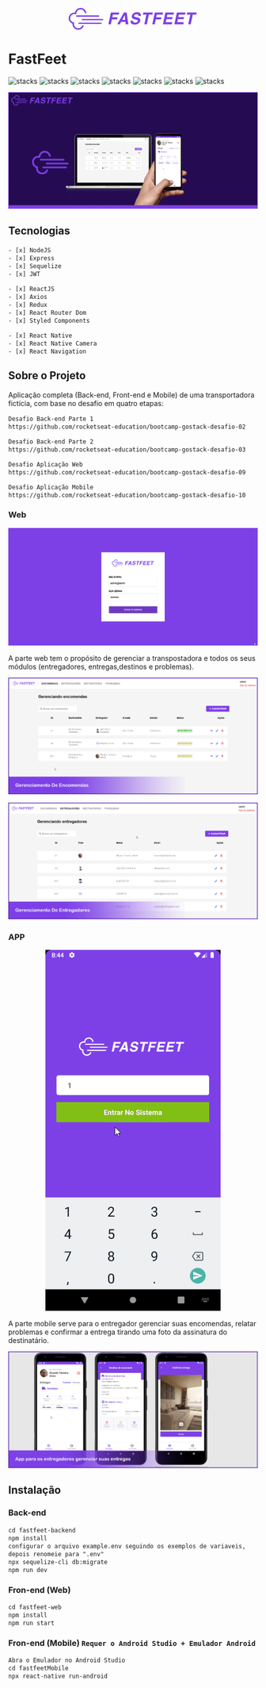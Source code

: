 <p align="center">
  <img src="fastfeet-web/src/assets/images/fastfeet-logo.png"/>
</p>

# FastFeet
![stacks](https://img.shields.io/badge/React.js--green) ![stacks](https://img.shields.io/badge/React%20Native--green) ![stacks](https://img.shields.io/badge/Redux--green)
![stacks](https://img.shields.io/badge/Node--blue) ![stacks](https://img.shields.io/badge/Sequelize--blue) ![stacks](https://img.shields.io/badge/Express.js--blue) ![stacks](https://img.shields.io/badge/JWT--blue)

<p align="center">
  <img src="uploads/banner.jpg"/>
</p>

## Tecnologias
```
- [x] NodeJS
- [x] Express
- [x] Sequelize
- [x] JWT
```
```
- [x] ReactJS
- [x] Axios
- [x] Redux
- [x] React Router Dom
- [x] Styled Components
```
```
- [x] React Native
- [x] React Native Camera
- [x] React Navigation
```

## Sobre o Projeto
Aplicação completa (Back-end, Front-end e Mobile) de uma transportadora fictícia, com base no desafio em quatro etapas: 

```
Desafio Back-end Parte 1
https://github.com/rocketseat-education/bootcamp-gostack-desafio-02
```
```
Desafio Back-end Parte 2
https://github.com/rocketseat-education/bootcamp-gostack-desafio-03
```
```
Desafio Aplicação Web
https://github.com/rocketseat-education/bootcamp-gostack-desafio-09
```
```
Desafio Aplicação Mobile
https://github.com/rocketseat-education/bootcamp-gostack-desafio-10
```


### Web
<p align="center">
  <img src="uploads/gif-web.gif"/>
</p>
<p>A parte web tem o propósito de gerenciar a transpostadora e todos os seus módulos (entregadores, entregas,destinos e problemas).</p>
<p align="center">
  <img src="uploads/gerenciamento-encomendas-web.jpg"/>
</p>
<p align="center">
  <img src="uploads/gerenciamento-entregadores-web.jpg"/>
</p>

### APP
<p align="center">
  <img src="uploads/gif-app.gif"/>
</p>
<p>A parte mobile serve para o entregador gerenciar suas encomendas, relatar problemas e confirmar a entrega tirando uma foto da assinatura do destinatário.</p>
<p align="center">
  <img src="uploads/app-entregadores.jpg"/>
</p>

## Instalação
### Back-end 
```
cd fastfeet-backend
npm install
configurar o arquivo example.env seguindo os exemplos de variaveis, depois renomeie para ".env"
npx sequelize-cli db:migrate
npm run dev
```

### Fron-end (Web)
```
cd fastfeet-web
npm install
npm run start
```

### Fron-end (Mobile) `Requer o Android Studio + Emulador Android`
```
Abra o Emulador no Android Studio
cd fastfeetMobile
npx react-native run-android
